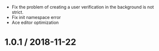 - Fix the problem of creating a user verification in the background is not strict.
- Fix init namespace error 
- Ace editor optimization

1.0.1 / 2018-11-22
==================





